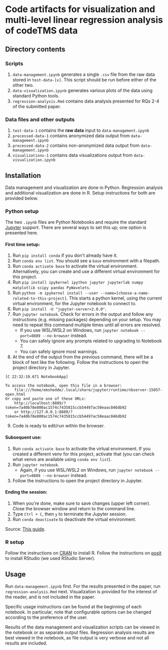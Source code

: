 # Code artifacts for visualization and multi-level linear regression analysis of codeTMS data

## Directory contents

### Scripts
1. `data-management.ipynb` generates a single `.csv` file from the raw data stored in `test-data-[x]`. This script should be run before either of the other two.
2. `data-visualization.ipynb` generates various plots of the data using standard Python tools.
3. `regression-analysis.Rmd` contains data analysis presented for RQs 2-4 of the submitted paper.

### Data files and other outputs
1. `test-data-1` contains the **raw data** input to `data-management.ipynb`
2. `processed-data-1` contains anonymized data output from `data-management.ipynb`
3. `processed-data-2` contains non-anonymized data output from `data-management.ipynb`
4. `visualizations-1` contains data visualizations output from `data-visualization.ipynb`

## Installation
Data management and visualization are done in Python. Regression analysis and additional visualization are done in R. Setup instructions for both are provided below.

### Python setup

The two `.ipynb` files are Python Notebooks and require the standard [Jupyter](https://jupyter.org/) support. There are several ways to set this up; one option is presented here.

#### First time setup:
1. Run `pip install conda` if you don't already have it.
2. Run `conda env list`. You should see a `base` environment with a filepath.
3. Run `conda activate base` to activate the virtual environment. Alternatively, you can create and use a different virtual environment for this project.
4. Run `pip install ipykernel ipython jupyter jupyterlab numpy matplotlib scipy pandas PyWavelets`.
5. Run `python -m ipykernel install --user --name=[choose-a-name-related-to-this-project]`. This starts a python kernel, using the current virtual environment, for the  Jupyter notebook to connect to.
6. Run `pip install -U "jupyter-server<2.0.0"`.
7. Run `jupyter notebook`. Check for errors in the output and follow any instructions (e.g. missing packages) depending on your setup. You may need to repeat this command multiple times until all errors are resolved.
    - If you use WSL/WSL2 on Windows, run `jupyter notebook --port=8889 --no-browser` instead.
    - You can safely ignore any prompts related to upgrading to Notebook 7.
    - You can safely ignore most warnings.
8. At the end of the output from the previous command, there will be a block of text like the following. Follow the instructions to open the project directory in Jupyter.
```
[C 22:32:19.671 NotebookApp]

To access the notebook, open this file in a browser:
    file:///home/emshedde/.local/share/jupyter/runtime/nbserver-15057-open.html
Or copy and paste one of these URLs:
    http://localhost:8889/?token=7a40b78e800ac1574c7435815ccb54497ac50eaac846db92
    or http://127.0.0.1:8889/?token=7a40b78e800ac1574c7435815ccb54497ac50eaac846db92
```
9. Code is ready to edit/run within the browser.

#### Subsequent use:
1. Run `conda activate base` to activate the virtual environment. If you created a different venv for this project, activate that (you can check what venvs are available using `conda env list`).
2. Run `jupyter notebook`.
    - Again, if you use WSL/WSL2 on Windows, run `jupyter notebook --port=8889 --no-browser` instead.
3. Follow the instructions to open the project directory in Jupyter.

#### Ending the session:
1. When you're done, make sure to save changes (upper left corner). Close the browser window and return to the command line.
2. Type `Ctrl + C`, then `y` to terminate the Jupyter session.
3. Run `conda deactivate` to deactivate the virtual environment.

Source: [This guide](https://devinschumacher.com/how-to-setup-jupyter-notebook-virtual-environment-vs-code-kernels/).

### R setup

Follow the instructions on [CRAN](https://cran.rstudio.com/) to install R. Follow the instructions on [posit](https://posit.co/downloads/) to install RStudio (we used RStudio Server).

## Usage

Run `data-management.ipynb` first. For the results presented in the paper, run `regression-analysis.Rmd` next. Visualization is provided for the interest of the reader, and is not included in the paper.

Specific usage instructions can be found at the beginning of each notebook. In particular, note that configurable options can be changed according to the preference of the user. 

Results of the data management and visualization scripts can be viewed in the notebook or as separate output files. Regression analysis results are best viewed in the notebook, as file output is very verbose and not all results are included.
